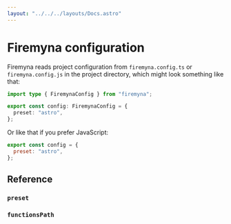 ```yaml
---
layout: "../../../layouts/Docs.astro"
---
```


# Firemyna configuration

Firemyna reads project configuration from `firemyna.config.ts` or `firemyna.config.js` in the project directory, which might look something like that:

```ts
import type { FiremynaConfig } from "firemyna";

export const config: FiremynaConfig = {
  preset: "astro",
};
```

Or like that if you prefer JavaScript:

```js
export const config = {
  preset: "astro",
};
```

## Reference

### `preset`

### `functionsPath`
